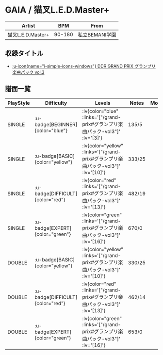 # GAIA / 猫叉L.E.D.Master+

|Artist|BPM|From|
|------|---|----|
|猫叉L.E.D.Master+|90-180|私立BEMANI学園|

## 収録タイトル

- [ :u-icon{name="i-simple-icons-windows"} DDR GRAND PRIX グランプリ楽曲パック vol.3](/grand-prix#グランプリ楽曲パック-vol3)

## 譜面一覧

|PlayStyle|Difficulty|Levels|Notes|Movie|
|---------|----------|------|-----|-----|
|SINGLE| :u-badge[BEGINNER]{color="blue"} | :lv{color="blue" :links='["/grand-prix#グランプリ楽曲パック-vol3"]' :lv='[3]'} |135/5||
|SINGLE| :u-badge[BASIC]{color="yellow"} | :lv{color="yellow" :links='["/grand-prix#グランプリ楽曲パック-vol3"]' :lv='[10]'} |333/25||
|SINGLE| :u-badge[DIFFICULT]{color="red"} | :lv{color="red" :links='["/grand-prix#グランプリ楽曲パック-vol3"]' :lv='[13]'} |482/19||
|SINGLE| :u-badge[EXPERT]{color="green"} | :lv{color="green" :links='["/grand-prix#グランプリ楽曲パック-vol3"]' :lv='[16]'} |670/0||
|DOUBLE| :u-badge[BASIC]{color="yellow"} | :lv{color="yellow" :links='["/grand-prix#グランプリ楽曲パック-vol3"]' :lv='[10]'} |330/25||
|DOUBLE| :u-badge[DIFFICULT]{color="red"} | :lv{color="red" :links='["/grand-prix#グランプリ楽曲パック-vol3"]' :lv='[13]'} |462/14||
|DOUBLE| :u-badge[EXPERT]{color="green"} | :lv{color="green" :links='["/grand-prix#グランプリ楽曲パック-vol3"]' :lv='[16]'} |653/0||
